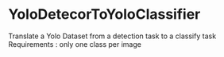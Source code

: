 # YoloDetecorToYoloClassifier
Translate a Yolo Dataset from a detection task to a classify task
Requirements : only one class per image
